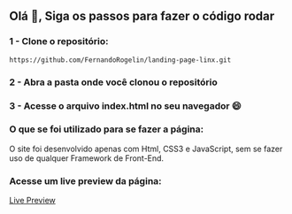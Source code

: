 ## Olá 👋, Siga os passos para fazer o código rodar

### 1 - Clone o repositório:

```
https://github.com/FernandoRogelin/landing-page-linx.git
```

### 2 - Abra a pasta onde você clonou o repositório

### 3 - Acesse o arquivo index.html no seu navegador :smile:

### O que se foi utilizado para se fazer a página:

O site foi desenvolvido apenas com Html, CSS3 e JavaScript, sem se fazer uso de qualquer Framework de Front-End.

### Acesse um live preview da página:

<a href="https://unruffled-neumann-2b47b8.netlify.app/" target="_blank">Live Preview</a>
